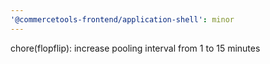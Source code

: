 ```yaml
---
'@commercetools-frontend/application-shell': minor
---
```


chore(flopflip): increase pooling interval from 1 to 15 minutes
